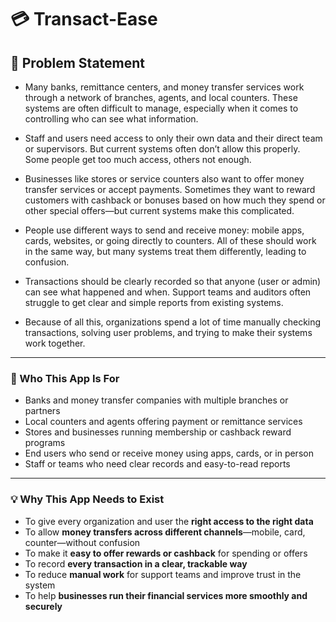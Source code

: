 # 💳 Transact-Ease
## 📄 Problem Statement

* Many banks, remittance centers, and money transfer services work through a network of branches, agents, and local counters. These systems are often difficult to manage, especially when it comes to controlling who can see what information.

* Staff and users need access to only their own data and their direct team or supervisors. But current systems often don’t allow this properly. Some people get too much access, others not enough.

* Businesses like stores or service counters also want to offer money transfer services or accept payments. Sometimes they want to reward customers with cashback or bonuses based on how much they spend or other special offers—but current systems make this complicated.

* People use different ways to send and receive money: mobile apps, cards, websites, or going directly to counters. All of these should work in the same way, but many systems treat them differently, leading to confusion.

* Transactions should be clearly recorded so that anyone (user or admin) can see what happened and when. Support teams and auditors often struggle to get clear and simple reports from existing systems.

* Because of all this, organizations spend a lot of time manually checking transactions, solving user problems, and trying to make their systems work together.

---

### 🎯 Who This App Is For

* Banks and money transfer companies with multiple branches or partners
* Local counters and agents offering payment or remittance services
* Stores and businesses running membership or cashback reward programs
* End users who send or receive money using apps, cards, or in person
* Staff or teams who need clear records and easy-to-read reports

---

### 💡 Why This App Needs to Exist

* To give every organization and user the **right access to the right data**
* To allow **money transfers across different channels**—mobile, card, counter—without confusion
* To make it **easy to offer rewards or cashback** for spending or offers
* To record **every transaction in a clear, trackable way**
* To reduce **manual work** for support teams and improve trust in the system
* To help **businesses run their financial services more smoothly and securely**

